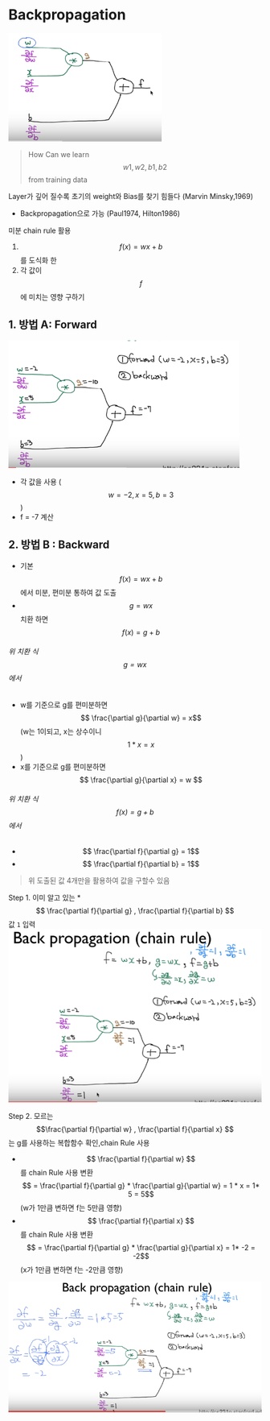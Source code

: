 # Backpropagation
![](/assets/bp.PNG)
> How Can we learn $$w1, w2, b1, b2$$ from training data

Layer가 깊어 질수록 초기의 weight와 Bias를 찾기 힘들다 (Marvin Minsky,1969)
* Backpropagation으로 가능 (Paul1974, Hilton1986)



미분 chain rule 활용

1. $$ f(x) = wx + b$$를 도식화 한
2. 각 값이 $$f$$에 미치는 영향 구하기

## 1. 방법 A: Forward 
![](/assets/BP_1.PNG)
* 각 값을 사용 ($$w= -2, x=5, b=3$$)
* f = -7 계산 



## 2. 방법 B : Backward
* 기본 $$ f(x) = wx + b $$에서 미분, 편미분 통하여 값 도출
* $$ g= wx $$ 치환 하면 $$f(x) = g + b$$

###### 위 치환 식 $$ g= wx $$ 에서 
* w를 기준으로 g를 편미분하면 $$ \frac{\partial g}{\partial w} = x$$ (w는 1이되고, x는 상수이니 $$1*x = x$$)
* x를 기준으로 g를 편미분하면 $$ \frac{\partial g}{\partial x} = w  $$ 

###### 위 치환 식 $$f(x) = g + b$$ 에서 
* $$ \frac{\partial f}{\partial g} = 1$$
* $$ \frac{\partial f}{\partial b} = 1$$

> 위 도출된 값 4개만을 활용하여 값을 구할수 있음 



Step 1. 이미 알고 있는 * $$ \frac{\partial f}{\partial g} ,  \frac{\partial f}{\partial b} $$ 값 `1` 입력 
![](/assets/bpn1.PNG)


Step 2. 모르는 $$\frac{\partial f}{\partial w} , \frac{\partial f}{\partial x} $$ 는 g를 사용하는 복합함수 확인,chain Rule 사용
 * $$ \frac{\partial f}{\partial w} $$를 chain Rule 사용 변환  $$ = \frac{\partial f}{\partial g} * \frac{\partial g}{\partial w} = 1 * x = 1* 5 = 5$$ (w가 1만큼 변하면 f는 5만큼 영향) 
 * $$ \frac{\partial f}{\partial x} $$를 chain Rule 사용 변환 $$ = \frac{\partial f}{\partial g} * \frac{\partial g}{\partial x} = 1* -2 = -2$$ (x가 1만큼 변하면 f는 -2만큼 영향) 

![](/assets/bpn2.PNG)
 